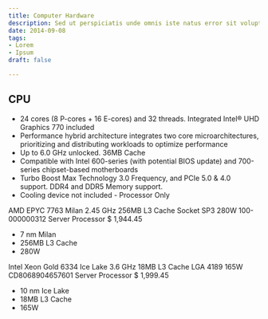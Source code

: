```yaml
---
title: Computer Hardware
description: Sed ut perspiciatis unde omnis iste natus error sit voluptatem
date: 2014-09-08
tags:
- Lorem
- Ipsum
draft: false

---
```


## CPU

* 24 cores (8 P-cores + 16 E-cores) and 32 threads. Integrated Intel® UHD Graphics 770 included
* Performance hybrid architecture integrates two core microarchitectures, prioritizing and distributing workloads to optimize performance
* Up to 6.0 GHz unlocked. 36MB Cache
* Compatible with Intel 600-series (with potential BIOS update) and 700-series chipset-based motherboards
* Turbo Boost Max Technology 3.0 Frequency, and PCIe 5.0 & 4.0 support. DDR4 and DDR5 Memory support.
* Cooling device not included - Processor Only


AMD EPYC 7763 Milan 2.45 GHz 256MB L3 Cache Socket SP3 280W 100-000000312 Server Processor
$ 1,944.45
* 7 nm Milan 
* 256MB L3 Cache 
* 280W


Intel Xeon Gold 6334 Ice Lake 3.6 GHz 18MB L3 Cache LGA 4189 165W CD8068904657601 Server Processor
$ 1,999.45
* 10 nm Ice Lake 
* 18MB L3 Cache 
* 165W